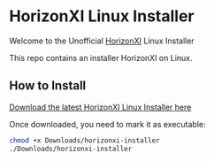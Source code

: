 # HorizonXI Linux Installer

Welcome to the Unofficial [HorizonXI](https://horizonxi.com) Linux Installer

This repo contains an installer HorizonXI on Linux.

## How to Install

[Download the latest HorizonXI Linux Installer here](https://github.com/sheik/horizonxi-linux/releases/download/v0.0.2/horizonxi-installer)

Once downloaded, you need to mark it as executable:

```bash
chmod +x Downloads/horizonxi-installer
./Downloads/horizonxi-installer
```

